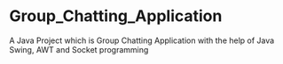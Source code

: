 # Group_Chatting_Application
 A Java Project which is Group Chatting Application with the help of Java Swing, AWT and Socket programming
